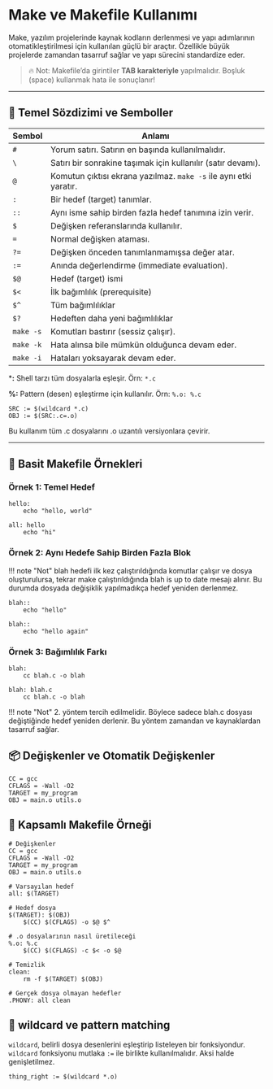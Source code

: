 # Make ve Makefile Kullanımı

Make, yazılım projelerinde kaynak kodların derlenmesi ve yapı adımlarının otomatikleştirilmesi için kullanılan güçlü bir araçtır. Özellikle büyük projelerde zamandan tasarruf sağlar ve yapı sürecini standardize eder.

> 🔥 Not: Makefile’da girintiler **TAB karakteriyle** yapılmalıdır. Boşluk (space) kullanmak hata ile sonuçlanır!

---

## 🧩 Temel Sözdizimi ve Semboller

| Sembol | Anlamı |
|--------|--------|
| `#`    | Yorum satırı. Satırın en başında kullanılmalıdır. |
| `\`    | Satırı bir sonrakine taşımak için kullanılır (satır devamı). |
| `@`    | Komutun çıktısı ekrana yazılmaz. `make -s` ile aynı etki yaratır. |
| `:`    | Bir hedef (target) tanımlar. |
| `::`   | Aynı isme sahip birden fazla hedef tanımına izin verir. |
| `$`    | Değişken referanslarında kullanılır. |
| `=`    | Normal değişken ataması. |
| `?=`   | Değişken önceden tanımlanmamışsa değer atar. |
| `:=`   |  Anında değerlendirme (immediate evaluation). |
| `$@`   |	Hedef (target) ismi |
| `$<`   |	İlk bağımlılık (prerequisite) |
| `$^`   |	Tüm bağımlılıklar |
| `$?`   |	Hedeften daha yeni bağımlılıklar |
| `make -s` |	Komutları bastırır (sessiz çalışır). |
| `make -k` |	Hata alınsa bile mümkün olduğunca devam eder. |
| `make -i` |	Hataları yoksayarak devam eder. |

***:** Shell tarzı tüm dosyalarla eşleşir. Örn: `*.c`

**%:** Pattern (desen) eşleştirme için kullanılır. Örn: `%.o: %.c`

```make
SRC := $(wildcard *.c)
OBJ := $(SRC:.c=.o)
```

Bu kullanım tüm .c dosyalarını .o uzantılı versiyonlara çevirir.

---


## 🧱 Basit Makefile Örnekleri

### Örnek 1: Temel Hedef

```make
hello:
	echo "hello, world"

all: hello
	echo "hi"
```

### Örnek 2: Aynı Hedefe Sahip Birden Fazla Blok
!!! note "Not"
    blah hedefi ilk kez çalıştırıldığında komutlar çalışır ve dosya oluşturulursa, tekrar make çalıştırıldığında blah is up to date mesajı alınır. Bu durumda dosyada değişiklik yapılmadıkça hedef yeniden derlenmez.
```make
blah::
	echo "hello"

blah::
	echo "hello again"
```

### Örnek 3: Bağımlılık Farkı

```make title="1. Yöntem"
blah:
	cc blah.c -o blah
```
```make title="2. Yöntem"
blah: blah.c
	cc blah.c -o blah
```
!!! note "Not"
    2. yöntem tercih edilmelidir. Böylece sadece blah.c dosyası değiştiğinde hedef yeniden derlenir. Bu yöntem zamandan ve kaynaklardan tasarruf sağlar.


## 📦 Değişkenler ve Otomatik Değişkenler
```make title="Tanımlama"
CC = gcc
CFLAGS = -Wall -O2
TARGET = my_program
OBJ = main.o utils.o
```

## 🧹 Kapsamlı Makefile Örneği

```make 
# Değişkenler
CC = gcc
CFLAGS = -Wall -O2
TARGET = my_program
OBJ = main.o utils.o

# Varsayılan hedef
all: $(TARGET)

# Hedef dosya
$(TARGET): $(OBJ)
	$(CC) $(CFLAGS) -o $@ $^

# .o dosyalarının nasıl üretileceği
%.o: %.c
	$(CC) $(CFLAGS) -c $< -o $@

# Temizlik
clean:
	rm -f $(TARGET) $(OBJ)

# Gerçek dosya olmayan hedefler
.PHONY: all clean

```

## 🧠 wildcard ve pattern matching

`wildcard`, belirli dosya desenlerini eşleştirip listeleyen bir fonksiyondur. `wildcard` fonksiyonu mutlaka `:=` ile birlikte kullanılmalıdır. Aksi halde genişletilmez.

```make
thing_right := $(wildcard *.o)
```